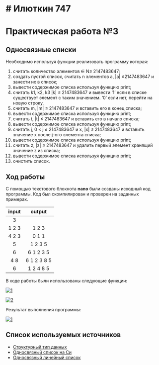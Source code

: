 # # Илюткин 747
# Практическая работа №3

## Односвязные списки
Необходимо используя  функции реализовать программу которая:
1. считать количество элементов ∈ N≤ 2147483647;
2.  создать пустой список, считать n элементов a, |a| ≤2147483647 и занести их в список;
3.  вывести содержимое списка используя функцию print;
4.  считать k1, k2, k3 |k| ≤ 2147483647 и вывести ‘1’ если в списке существует элемент с таким значением. ‘0’ если нет, перейти на новую строку.
5.  считать m, |m| ≤ 2147483647 и вставить его в конец списка;
6.  вывести содержимое списка используя функцию print;
7.  считать t, |t| ≤ 2147483647 и вставить его в начало списка;
8.  вывести содержимое списка используя функцию print;
9.  считать j, 0 < j ≤ 2147483647 и x, |x| ≤ 2147483647 и вставить значение x после j-ого элемента списка;
10. вывести содержимое списка используя функцию print;
11.  считать z, |z| ≤ 2147483647 и удалить первый элемент хранящий значение z из списка;
12. вывести содержимое списка используя функцию print;
13.  очистить список.


## Ход работы
С помощью текстового блокнота **nano** были созданы исходный код программы. Код был скомпилирован и проверен на заданных примерах.


|  input     | output           |
|:----------:|:----------------:|
|3           |                  |
|1 2 3       | 1 2 3            |
|4 2 3       | 0 1 1            |
|5           | 1 2 3 5          |
|6           | 6 1 2 3 5        |
|4 8         | 6 1 2 3 8 5      |
|6           | 1 2 4 8 5        |

В ходе работы были использованы следующие функции:


<a href="https://imgbb.com/"><img src="https://i.ibb.co/VSPTtCw/1.png" alt="1" border="0"></a>



<a href="https://imgbb.com/"><img src="https://i.ibb.co/7z94tvV/2.png" alt="2" border="0"></a>



Результат выполнения программы:


<a href="https://imgbb.com/"><img src="https://i.ibb.co/RSng0hz/1.png" alt="1" border="0"></a>

## Список используемых источников

 - [ Структурный тип данных](https://younglinux.info/c/structure)
 - [ Односвязный список на Си](https://codedream.me/2016/10/12/%D0%BE%D0%B4%D0%BD%D0%BE%D1%81%D0%B2%D1%8F%D0%B7%D0%BD%D1%8B%D0%B9-%D1%81%D0%BF%D0%B8%D1%81%D0%BE%D0%BA/)
 - [ Односвязный линейный список](https://prog-cpp.ru/data-ols/)
